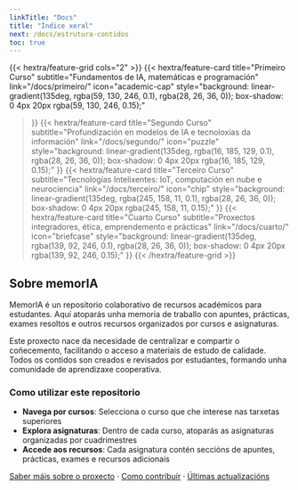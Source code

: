 ```yaml
---
linkTitle: "Docs"
title: "Índice xeral"
next: /docs/estrutura-contidos
toc: true
---
```


<div class="hx-mt-16"></div>

{{< hextra/feature-grid cols="2" >}}
  {{< hextra/feature-card
    title="Primeiro Curso"
    subtitle="Fundamentos de IA, matemáticas e programación"
    link="/docs/primeiro/"
    icon="academic-cap"
    style="background: linear-gradient(135deg, rgba(59, 130, 246, 0.1), rgba(28, 26, 36, 0)); box-shadow: 0 4px 20px rgba(59, 130, 246, 0.15);"
  >}}
  {{< hextra/feature-card
    title="Segundo Curso"
    subtitle="Profundización en modelos de IA e tecnoloxías da información"
    link="/docs/segundo/"
    icon="puzzle"
    style="background: linear-gradient(135deg, rgba(16, 185, 129, 0.1), rgba(28, 26, 36, 0)); box-shadow: 0 4px 20px rgba(16, 185, 129, 0.15);"
  >}}
  {{< hextra/feature-card
    title="Terceiro Curso"
    subtitle="Tecnologías Intelixentes: IoT, computación en nube e neurociencia"
    link="/docs/terceiro/"
    icon="chip"
    style="background: linear-gradient(135deg, rgba(245, 158, 11, 0.1), rgba(28, 26, 36, 0)); box-shadow: 0 4px 20px rgba(245, 158, 11, 0.15);"
  >}}
  {{< hextra/feature-card
    title="Cuarto Curso"
    subtitle="Proxectos integradores, ética, emprendemento e prácticas"
    link="/docs/cuarto/"
    icon="briefcase"
    style="background: linear-gradient(135deg, rgba(139, 92, 246, 0.1), rgba(28, 26, 36, 0)); box-shadow: 0 4px 20px rgba(139, 92, 246, 0.15);"
  >}}
{{< /hextra/feature-grid >}}

<div class="hx-mt-16"></div>

## Sobre memorIA

MemorIA é un repositorio colaborativo de recursos académicos para estudantes. Aquí atoparás unha memoria de traballo con apuntes, prácticas, exames resoltos e outros recursos organizados por cursos e asignaturas.

Este proxecto nace da necesidade de centralizar e compartir o coñecemento, facilitando o acceso a materiais de estudo de calidade. Todos os contidos son creados e revisados por estudantes, formando unha comunidade de aprendizaxe cooperativa.

### Como utilizar este repositorio

- **Navega por cursos**: Selecciona o curso que che interese nas tarxetas superiores
- **Explora asignaturas**: Dentro de cada curso, atoparás as asignaturas organizadas por cuadrimestres
- **Accede aos recursos**: Cada asignatura contén seccións de apuntes, prácticas, exames e recursos adicionais

[Saber máis sobre o proxecto](/about/) · [Como contribuír](/about/#como-contribuír/) · [Últimas actualizacións](/changelog/)